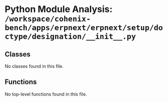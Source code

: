 # Python Module Analysis: `/workspace/cohenix-bench/apps/erpnext/erpnext/setup/doctype/designation/__init__.py`

## Classes

No classes found in this file.


## Functions

No top-level functions found in this file.
